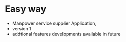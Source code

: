 # Easy way
* Manpower service supplier Application,
* version 1
* addtional features developments available in future
